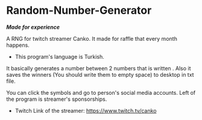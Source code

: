 # Random-Number-Generator 
***Made for experience***

A RNG for twitch streamer Canko. 
It made for raffle that every month happens.

- This program's language is Turkish.

It basically generates a number between 2 numbers that is written .
Also it saves the winners (You should write them to empty space) to desktop in txt file.

You can click the symbols and go to person's social media accounts.
Left of the program is streamer's sponsorships.

- Twitch Link of the streamer: https://www.twitch.tv/canko
